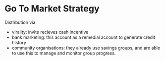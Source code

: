 # Go To Market Strategy

Distribution via
- virality: invite recieves cash incentive
- bank marketing: this account as a remedial account to generate credit history
- community organisations: they already use savings groups, and are able to use this to manage and monitor group progress.
